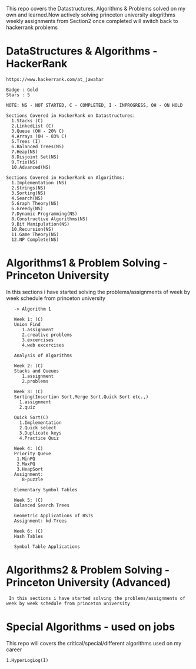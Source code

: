  This repo covers the Datastructures, Algorithms & Problems solved on my own and learned.Now actively solving princeton university alogrithms weekly assignments from Section2 once completed will switch back to hackerrank problems

# DataStructures & Algorithms - HackerRank
    
    https://www.hackerrank.com/at_jawahar
    
    Badge : Gold
    Stars : 5
    
    NOTE: NS - NOT STARTED, C - COMPLETED, I - INPROGRESS, OH - ON HOLD
    
    Sections Covered in HackerRank on Datastructures:
      1.Stacks (C)
      2.LinkedList (C)
      3.Queue (OH - 20% C)
      4.Arrays (OH - 83% C)
      5.Trees (I)
      6.Balanced Trees(NS)
      7.Heap(NS)
      8.Disjoint Set(NS)
      9.Trie(NS)
      10.Advanced(NS)
      
    Sections Covered in HackerRank on Algorithms:
      1.Implementation (NS)
      2.Strings(NS)
      3.Sorting(NS)
      4.Search(NS)
      5.Graph Theory(NS)
      6.Greedy(NS)
      7.Dynamic Programming(NS)
      8.Constructive Algorithms(NS)
      9.Bit Manipulation(NS)
      10.Recursion(NS)
      11.Game Theory(NS)
      12.NP Complete(NS)
      
# Algorithms1 & Problem Solving - Princeton University

   In this sections i have started solving the problems/assignments of week by week schedule from princeton university 
   
       -> Algorithm 1 

       Week 1: (C)
       Union Find
          1.assignment
          2.creative problems
          3.excercises
          4.web excercises

       Analysis of Algorithms

       Week 2: (C)
       Stacks and Queues
          1.assignment
          2.problems
       
       Week 3: (C)
       Sorting(Insertion Sort,Merge Sort,Quick Sort etc.,)
         1.assignment
         2.quiz
         
       Quick Sort(C)
         1.Implementation
         2.Quick select
         3.Duplicate keys 
         4.Practice Quiz 
         
       Week 4: (C)
       Priority Queue
        1.MinPQ
        2.MaxPQ
        3.HeapSort
       Assignment:
          8-puzzle
       
       Elementary Symbol Tables
       
       Week 5: (C)
       Balanced Search Trees
       
       Geometric Applications of BSTs
       Assignment: kd-Trees
       
       Week 6: (C)
       Hash Tables
       
       Symbol Table Applications
       
      
   
      
# Algorithms2 & Problem Solving - Princeton University (Advanced)

     In this sections i have started solving the problems/assignments of week by week schedule from princeton university

# Special Algorithms - used on jobs

  This repo will covers the critical/special/different algorithms used on my career

    1.HyperLogLog(I)

